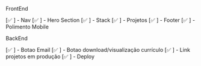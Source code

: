 FrontEnd

[✅ ] - Nav
[✅ ] - Hero Section
[✅ ] - Stack
[✅ ] - Projetos
[✅ ] - Footer
[✅ ] - Polimento Mobile

BackEnd

[✅ ] - Botao Email
[✅ ] - Botao download/visualização currículo
[✅ ] - Link projetos em produção
[✅ ] - Deploy